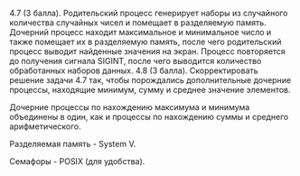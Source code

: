 4.7 (3 балла). Родительский процесс генерирует наборы из случайного количества случайных чисел и помещает в разделяемую память. Дочерний процесс находит максимальное и минимальное число и также помещает их в разделяемую память, после чего родительский процесс выводит найденные значения на экран. Процесс повторяется до получения сигнала SIGINT, после чего выводится количество обработанных наборов данных.
4.8 (3 балла). Скорректировать решение задачи 4.7 так, чтобы порождались дополнительные дочерние процессы, находящие минимум, сумму и среднее значение элементов.

Дочерние процессы по нахождению максимума и минимума объединены в один, как и процессы по нахождению суммы и среднего арифметического.

Разделяемая память - System V.

Семафоры - POSIX (для удобства).
